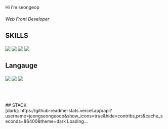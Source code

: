 Hi i'm seongeop<h6 align="left" > Web Front Developer</h6>







##  <p color="white">  SKILLS </p>
<div>

 <img src="https://img.shields.io/badge/python-ffffff?style=flat-square&logo=python&logoColor=black"/>   <img src="https://img.shields.io/badge/django-ffffff?style=flat-square&logo=django&logoColor=black"/>   <img src="https://img.shields.io/badge/javascript-ffffff?style=flat-square&logo=javascript&logoColor=black"/>
   <img src="https://img.shields.io/badge/java-ffffff?style=flat-square&logo=java&logoColor=black"/>

</div>
  
  
  
  
  

##  <p color="white">  Langauge </p>
 <div>

<img src="https://img.shields.io/badge/Git-ffffff?style=flat-square&logo=Git&logoColor=black"/> <img src="https://img.shields.io/badge/javascript-ffffff?style=flat-square&logo=javascript&logoColor=black"/> <img src="https://img.shields.io/badge/React-ffffff?style=flat-square&logo=react&logoColor=black"/>
</div>
<br/><br/><br/>
## STACK 
<br/>
[dark]: https://github-readme-stats.vercel.app/api?username=jeongseongeoop&show_icons=true&hide=contribs,prs&cache_seconds=86400&theme=dark
Loading...
